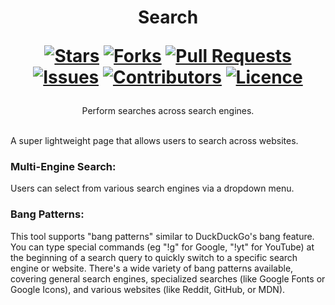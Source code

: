 <div align="center">
<h1>
  Search
  
  [![Stars](https://img.shields.io/github/stars/DeclanChidlow/search?style=flat-square&logoColor=white)](https://github.com/DeclanChidlow/TemplateRepo/stargazers)
  [![Forks](https://img.shields.io/github/forks/DeclanChidlow/search?style=flat-square&logoColor=white)](https://github.com/DeclanChidlow/TemplateRepo/network/members)
  [![Pull Requests](https://img.shields.io/github/issues-pr/DeclanChidlow/search?style=flat-square&logoColor=white)](https://github.com/DeclanChidlow/TemplateRepo/pulls)
  [![Issues](https://img.shields.io/github/issues/DeclanChidlow/search?style=flat-square&logoColor=white)](https://github.com/DeclanChidlow/TemplateRepo/issues)
  [![Contributors](https://img.shields.io/github/contributors/DeclanChidlow/search?style=flat-square&logoColor=white)](https://github.com/DeclanChidlowRepo/Template/graphs/contributors)
  [![Licence](https://img.shields.io/github/license/DeclanChidlow/search?style=flat-square&logoColor=white)](https://github.com/DeclanChidlow/TemplateRepo/blob/main/LICENCE)
</h1>
Perform searches across search engines.
</div>
<br/>

A super lightweight page that allows users to search across websites.

### Multi-Engine Search:

Users can select from various search engines via a dropdown menu.

### Bang Patterns:

This tool supports "bang patterns" similar to DuckDuckGo's bang feature. You can type special commands (eg "!g" for Google, "!yt" for YouTube) at the beginning of a search query to quickly switch to a specific search engine or website. There's a wide variety of bang patterns available, covering general search engines, specialized searches (like Google Fonts or Google Icons), and various websites (like Reddit, GitHub, or MDN).
